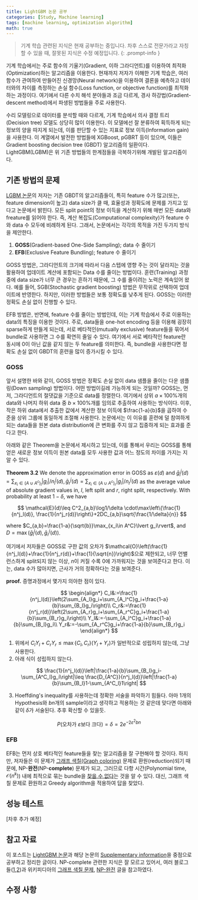 ```yaml
---
title: LightGBM 논문 공부
categories: [Study, Machine learning]
tags: [machine learning, optimization algorithm]
math: true
---
```

> 기계 학습 관련된 지식은 현재 공부하는 중입니다. 차후 스스로 전문가라고 자칭할 수 있을 때, 잘못된 지식은 수정 예정입니다. 
{: .prompt-info }

기계 학습에서는 주로 함수의 기울기(Gradient, 이하 그라디언트)를 이용하여 최적화(Optimization)하는 알고리즘을 이용한다. 현재까지 저자가 이해한 기계 학습은, 여러 함수가 관여하여 만들어진 신경망(Neural network)을 이용하여 결론을 예측하고 데이터와의 차이를 측정하는 손실 함수(Loss function, or objective function)를 최적화하는 과정이다. 여기에서 다른 수치 해석 분야들과 조금 다르게, 경사 하강법(Gradient-descent method)에서 파생된 방법들을 주로 사용한다.

수리 모델링으로 데이터를 분석할 때와 다르게, 기계 학습에서 의사 결정 트리(Decision tree) 모델도 상당히 많이 이용한다. 이 모델에선 잘 분류하여 획득하게 되는 정보의 양을 따지게 되는데, 이를 판단할 수 있는 지표로 정보 이득(Information gain)을 사용한다. 이 계열에서 발전한 방법들에 XGBoost, pGBRT 등이 있으며, 이들은 Gradient boosting decision tree (GBDT) 알고리즘의 일환이다. LightGBM(LGBM)은 위 기존 방법들의 한계점들을 극복하기위해 개발된 알고리즘이다.

## 기존 방법의 문제
[LGBM 논문](https://proceedings.neurips.cc/paper_files/paper/2017/file/6449f44a102fde848669bdd9eb6b76fa-Paper.pdf)의 저자는 기존 GBDT의 알고리즘들이, 특히 feature 수가 많고(또는, feature dimension이 높고) data size가 클 때, 효율성과 정확도에 문제를 가지고 있다고 논문에서 밝힌다. 모든 split point의 정보 이득을 계산하기 위해 매번 모든 data와 freature를 읽어야 한다. 즉, 계산 복잡도(Computational complexity)가 feature 수와 data 수 모두에 비례하게 된다. 그래서, 논문에서는 각각의 목적을 가진 두가지 방식을 제안한다.

1. **GOSS**(Gradient-based One-Side Sampling); data 수 줄이기
2. **EFB**(Exclusive Feature Bundling); feature 수 줄이기

GOSS 방법은, 그라디언트의 크기에 따라서 다음 스텝에 영향 주는 것이 달라지는 것을 활용하여 업데이트 계산에 포함되는 Data 수를 줄이는 방법이다. 훈련(Training) 과정 중에 data size가 너무 큰 경우는 흔하기 때문에, 그 수를 줄이려는 노력은 계속있어 왔다. 예를 들어, SGB(Stochastic gradient boosting) 방법은 무작위로 선택하여 업데이트에 반영한다. 하지만, 이러한 방법들은 보통 정확도를 낮추게 된다. GOSS는 이러한 정확도 손실 없이 진행할 수 있다.

EFB 방법은, 반면에, feature 수를 줄이는 방법인데, 이는 기계 학습에서 주로 이용하는 data의 특징을 이용한 것이다. 주로, data들을 one-hot encoding 등을 이용해 굉장히 sparse하게 만들게 되는데, 서로 베타적인(mutually exclusive) feature들을 묶어서 bundle로 사용하면 그 수를 확연히 줄일 수 있다. 여기에서 서로 베타적인 feature란 동시에 0이 아닌 값을 같지 않는 두 feature를 의미한다. 즉, bundle을 사용한다면 정확도 손실 없이 GBDT의 훈련을 많이 증가시킬 수 있다.

### GOSS

앞서 설명한 바와 같이, GOSS 방법은 정확도 손실 없이 data 샘플을 줄이는 다운 샘플링(Down sampling) 방법이다. 어떤 방법이길레 가능하게 되는 것일까? GOSS는, 먼저, 그라디언트의 절댓값을 기준으로 data를 정렬한다. 여기에서 상위 $a\times 100\%$개의 data와 나머지 하위 data 중 $b\times 100\%$개를 임의로 추출하여 사용하는 방식이다. 이후, 작은 하위 data에서 추출한 값에서 계산한 정보 이득에 $\frac{1-a}{b}$을 곱하여 수준을 상위 그룹에 동일하게 조절해 사용한다. 논문에서는 이 이유를 훈련에 덜 참여하게 되는 data들을 원본 data distribution에 큰 변화를 주지 않고 집중하게 되는 효과를 준다고 한다.

아래와 같은 Theorem을 논문에서 제시하고 있는데, 이를 통해서 우리는 GOSS를 통해 얻은 새로운 정보 이득이 원본 data를 모두 사용한 값과 어느 정도의 차이를 가지는 지 알 수 있다.

**Theorem 3.2** We denote the approximation error in GOSS as $\varepsilon(d)$ and $\bar{g}^j_l(d)=\sum_{x_i\in(A\cup A^c)_l}\lvert g_i\rvert/n^j_l(d), \bar{g}^j_r(d)=\sum_{x_i\in(A\cup A^c)_r}\lvert g_i\rvert/n^j_r(d)$ as the average value of absolute gradient values in, $l$, left split and $r$, right split, respectively. With probability at least $1-\delta$, we have

$$
\mathcal{E}(d)\leq C^2_{a,b}\log1/\delta \cdot\max\left\{\frac{1}{n^j_l(d)}, \frac{1}{n^j_r(d)}\right\}+2DC_{a,b}\sqrt{\frac{1/\delta}{n}}
$$

where $C_{a,b}=\frac{1-a}{\sqrt{b}}\max_{x_i\in A^C}\lvert g_i\rvert$, and $D=\max(\bar{g}^j_l(d),\bar{g}^j_r(d))$.

여기에서 저자들은 GOSS로 구한 값의 오차가 $\mathcal{O}\left(\frac{1}{n^j_l(d)}+\frac{1}{n^j_r(d)}+\frac{1}{\sqrt{n}}\right)$으로 제한되고, 너무 언밸런스하게 split되지 않는 이상, $n$이 커질 수록 0에 가까워지는 것을 보여준다고 한다. 이는, data 수가 많아지면, 근사가 거의 정확하다는 것을 보여준다.  

**proof.** 증명과정에서 몇가지 의아한 점이 있다.

$$
\begin{align*}
C_l&:=\frac{1}{n^j_l(d)}\left(2\sum_{A_l}g_i+\sum_{A_l^C}g_i+\frac{1-a}{b}\sum_{B_l}g_i\right)\\
C_r&:=\frac{1}{n^j_r(d)}\left(2\sum_{A_r}g_i+\sum_{A_r^C}g_i+\frac{1-a}{b}\sum_{B_r}g_i\right)\\
Y_l&:=-\sum_{A_l^C}g_i+\frac{1-a}{b}\sum_{B_l}g_i\\
Y_r&:=-\sum_{A_r^C}g_i+\frac{1-a}{b}\sum_{B_r}g_i
\end{align*}
$$
1. 위에서 $C_lY_l+C_rY_r\leq \max\{C_l,C_r\}(Y_l+Y_r)$가 일반적으로 성립하지 않는데, 그냥 사용한다.
2. 아래 식이 성립하지 않는다.

$$
\frac{1}{n^j_l(d)}\left|\frac{1-a}{b}\sum_{B_l}g_i-\sum_{A^C_l}g_i\right|\leq \frac{D_{A^C}}{n^j_l(d)}\left|\frac{1-a}{b}\sum_{B_l}1-\sum_{A^C_l}1\right|
$$

3. Hoeffding's inequality를 사용하는데 정확한 서술을 파악하기 힘들다. 아마 1개의 Hypothesis와 $bn$개의 sample이라고 생각하고 적용하는 것 같은데 맞다면 아래와 같이 $\delta$가 서술된다. 추후 확신할 수 있을듯.

$$
P(\text{오차가 $\varepsilon$보다 크다})=\delta=2e^{-2\varepsilon^2bn}
$$

### EFB

EFB는 먼저 상호 베타적인 feature들을 찾는 알고리즘을 잘 구현해야 할 것이다. 하지만, 저자들은 이 문제가 [그래프 색칠(Graph coloring)](https://ko.wikipedia.org/wiki/%EA%B7%B8%EB%9E%98%ED%94%84_%EC%83%89%EC%B9%A0) 문제로 환원(reduction)되기 때문에, NP-**완전**(NP-**complete**) 문제가 되고, 그러므로 다항 시간(Polynomial time, $\mathcal{O}(n^k)$) 내에 최적으로 묶는 bundle을 [찾을 수 없다](https://ko.wikipedia.org/wiki/NP-%EC%99%84%EC%A0%84)는 것을 알 수 있다. 대신, 그래프 색칠 문제로 환원하고 Greedy algorithm을 적용하여 답을 찾았다.

## 성능 테스트

[차후 추가 예정]

## 참고 자료
이 포스트는 [LightGBM 논문](https://proceedings.neurips.cc/paper_files/paper/2017/file/6449f44a102fde848669bdd9eb6b76fa-Paper.pdf)과 해당 논문의 [Supplementary information](https://papers.nips.cc/paper_files/paper/2017/file/6449f44a102fde848669bdd9eb6b76fa-Supplemental.zip)을 중점으로 공부하고 정리한 글이다. NP-complete 관련한 지식은 잘 모르고 있어서, 여러 블로그들([1](https://inverse90.tistory.com/entry/PNP-NP-Hard-NP-Complete),[2](https://wkdtjsgur100.github.io/P-NP/))과 위키피디아의 [그래프 색칠 문제](https://ko.wikipedia.org/wiki/%EA%B7%B8%EB%9E%98%ED%94%84_%EC%83%89%EC%B9%A0), [NP-완전](https://ko.wikipedia.org/wiki/NP-%EC%99%84%EC%A0%84) 글을 참고하였다. 

## 수정 사항
